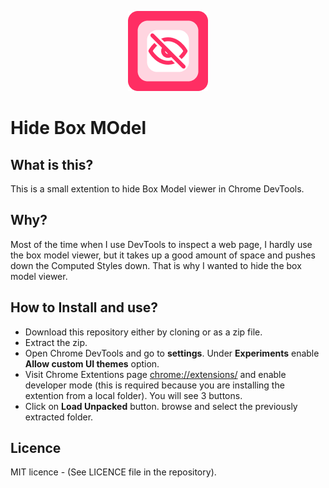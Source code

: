 <p align="center"><img src="https://github.com/biswajit-saha/hide-box-model/blob/master/icon_128.png"></p>

# Hide Box MOdel
## What is this?

This is a small extention to hide Box Model viewer in Chrome DevTools.

## Why?

Most of the time when I use DevTools to inspect a web page, I hardly use the box model viewer, but it takes up a good amount of space and pushes down the Computed Styles down. That is why I wanted to hide the box model viewer.

## How to Install and use?

- Download this repository either by cloning or as a zip file.
- Extract the zip.
- Open Chrome DevTools and go to **settings**. Under **Experiments** enable **Allow custom UI themes** option.
- Visit Chrome Extentions page [chrome://extensions/](chrome://extensions/) and enable developer mode (this is required because you are installing the extention from a local folder). You will see 3 buttons.
- Click on **Load Unpacked** button. browse and select the previously extracted folder.

## Licence
MIT licence - (See LICENCE file in the repository).